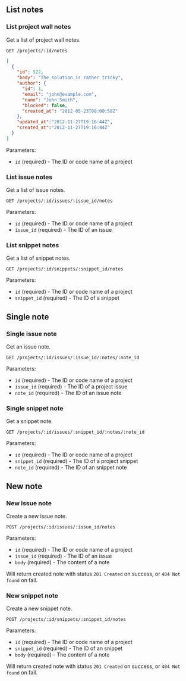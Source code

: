 ## List notes

### List project wall notes

Get a list of project wall notes.

```
GET /projects/:id/notes
```

```json
[
  {
    "id": 522,
    "body": "The solution is rather tricky",
    "author": {
      "id": 1,
      "email": "john@example.com",
      "name": "John Smith",
      "blocked": false,
      "created_at": "2012-05-23T08:00:58Z"
    },
    "updated_at":"2012-11-27T19:16:44Z",
    "created_at":"2012-11-27T19:16:44Z"
  }
]
```

Parameters:

+ `id` (required) - The ID or code name of a project

### List issue notes

Get a list of issue notes.

```
GET /projects/:id/issues/:issue_id/notes
```

Parameters:

+ `id` (required) - The ID or code name of a project
+ `issue_id` (required) - The ID of an issue

### List snippet notes

Get a list of snippet notes.

```
GET /projects/:id/snippets/:snippet_id/notes
```

Parameters:

+ `id` (required) - The ID or code name of a project
+ `snippet_id` (required) - The ID of a snippet

## Single note

### Single issue note

Get an issue note.

```
GET /projects/:id/issues/:issue_id/:notes/:note_id
```

Parameters:

+ `id` (required) - The ID or code name of a project
+ `issue_id` (required) - The ID of a project issue
+ `note_id` (required) - The ID of an issue note

### Single snippet note

Get a snippet note.

```
GET /projects/:id/issues/:snippet_id/:notes/:note_id
```

Parameters:

+ `id` (required) - The ID or code name of a project
+ `snippet_id` (required) - The ID of a project snippet
+ `note_id` (required) - The ID of an snippet note

## New note

### New issue note

Create a new issue note.

```
POST /projects/:id/issues/:issue_id/notes
```

Parameters:

+ `id` (required) - The ID or code name of a project
+ `issue_id` (required) - The ID of an issue
+ `body` (required) - The content of a note

Will return created note with status `201 Created` on success, or `404 Not found` on fail.

### New snippet note

Create a new snippet note.

```
POST /projects/:id/snippets/:snippet_id/notes
```

Parameters:

+ `id` (required) - The ID or code name of a project
+ `snippet_id` (required) - The ID of an snippet
+ `body` (required) - The content of a note

Will return created note with status `201 Created` on success, or `404 Not found` on fail.
